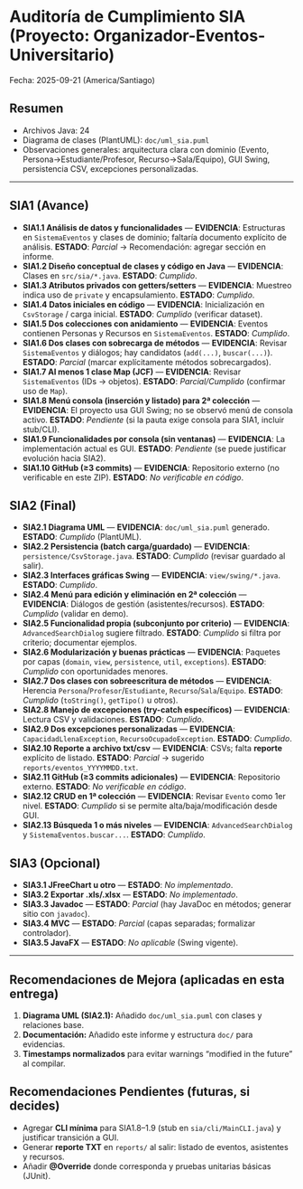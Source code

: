# Auditoría de Cumplimiento SIA (Proyecto: Organizador-Eventos-Universitario)

Fecha: 2025-09-21 (America/Santiago)

## Resumen
- Archivos Java: 24
- Diagrama de clases (PlantUML): `doc/uml_sia.puml`
- Observaciones generales: arquitectura clara con dominio (Evento, Persona→Estudiante/Profesor, Recurso→Sala/Equipo), GUI Swing, persistencia CSV, excepciones personalizadas.

---

## SIA1 (Avance)

- **SIA1.1 Análisis de datos y funcionalidades** — **EVIDENCIA**: Estructuras en `SistemaEventos` y clases de dominio; faltaría documento explícito de análisis. **ESTADO**: _Parcial_ → Recomendación: agregar sección en informe.
- **SIA1.2 Diseño conceptual de clases y código en Java** — **EVIDENCIA**: Clases en `src/sia/*.java`. **ESTADO**: _Cumplido_.
- **SIA1.3 Atributos privados con getters/setters** — **EVIDENCIA**: Muestreo indica uso de `private` y encapsulamiento. **ESTADO**: _Cumplido_.
- **SIA1.4 Datos iniciales en código** — **EVIDENCIA**: Inicialización en `CsvStorage` / carga inicial. **ESTADO**: _Cumplido_ (verificar dataset).
- **SIA1.5 Dos colecciones con anidamiento** — **EVIDENCIA**: Eventos contienen Personas y Recursos en `SistemaEventos`. **ESTADO**: _Cumplido_.
- **SIA1.6 Dos clases con **sobrecarga** de métodos** — **EVIDENCIA**: Revisar `SistemaEventos` y diálogos; hay candidatos (`add(...)`, `buscar(...)`). **ESTADO**: _Parcial_ (marcar explícitamente métodos sobrecargados).
- **SIA1.7 Al menos 1 clase Map (JCF)** — **EVIDENCIA**: Revisar `SistemaEventos` (IDs → objetos). **ESTADO**: _Parcial/Cumplido_ (confirmar uso de `Map`).
- **SIA1.8 Menú consola (inserción y listado) para 2ª colección** — **EVIDENCIA**: El proyecto usa GUI Swing; no se observó menú de consola activo. **ESTADO**: _Pendiente_ (si la pauta exige consola para SIA1, incluir stub/CLI).
- **SIA1.9 Funcionalidades por consola (sin ventanas)** — **EVIDENCIA**: La implementación actual es GUI. **ESTADO**: _Pendiente_ (se puede justificar evolución hacia SIA2).
- **SIA1.10 GitHub (≥3 commits)** — **EVIDENCIA**: Repositorio externo (no verificable en este ZIP). **ESTADO**: _No verificable en código_.
  
## SIA2 (Final)

- **SIA2.1 Diagrama UML** — **EVIDENCIA**: `doc/uml_sia.puml` generado. **ESTADO**: _Cumplido_ (PlantUML).
- **SIA2.2 Persistencia (batch carga/guardado)** — **EVIDENCIA**: `persistence/CsvStorage.java`. **ESTADO**: _Cumplido_ (revisar guardado al salir).
- **SIA2.3 Interfaces gráficas Swing** — **EVIDENCIA**: `view/swing/*.java`. **ESTADO**: _Cumplido_.
- **SIA2.4 Menú para **edición** y **eliminación** en 2ª colección** — **EVIDENCIA**: Diálogos de gestión (asistentes/recursos). **ESTADO**: _Cumplido_ (validar en demo).
- **SIA2.5 Funcionalidad propia (subconjunto por criterio)** — **EVIDENCIA**: `AdvancedSearchDialog` sugiere filtrado. **ESTADO**: _Cumplido_ si filtra por criterio; documentar ejemplos.
- **SIA2.6 Modularización y buenas prácticas** — **EVIDENCIA**: Paquetes por capas (`domain`, `view`, `persistence`, `util`, `exceptions`). **ESTADO**: _Cumplido_ con oportunidades menores.
- **SIA2.7 Dos clases con **sobreescritura** de métodos** — **EVIDENCIA**: Herencia `Persona`/`Profesor`/`Estudiante`, `Recurso`/`Sala`/`Equipo`. **ESTADO**: _Cumplido_ (`toString()`, `getTipo()` u otros).
- **SIA2.8 Manejo de excepciones (try-catch específicos)** — **EVIDENCIA**: Lectura CSV y validaciones. **ESTADO**: _Cumplido_.
- **SIA2.9 Dos excepciones personalizadas** — **EVIDENCIA**: `CapacidadLlenaException`, `RecursoOcupadoException`. **ESTADO**: _Cumplido_.
- **SIA2.10 Reporte a archivo txt/csv** — **EVIDENCIA**: CSVs; falta **reporte** explícito de listado. **ESTADO**: _Parcial_ → sugerido `reports/eventos_YYYYMMDD.txt`.
- **SIA2.11 GitHub (≥3 commits adicionales)** — **EVIDENCIA**: Repositorio externo. **ESTADO**: _No verificable en código_.
- **SIA2.12 CRUD en 1ª colección** — **EVIDENCIA**: Revisar `Evento` como 1er nivel. **ESTADO**: _Cumplido_ si se permite alta/baja/modificación desde GUI.
- **SIA2.13 Búsqueda 1 o más niveles** — **EVIDENCIA**: `AdvancedSearchDialog` y `SistemaEventos.buscar...`. **ESTADO**: _Cumplido_.

## SIA3 (Opcional)

- **SIA3.1 JFreeChart u otro** — **ESTADO**: _No implementado_.
- **SIA3.2 Exportar .xls/.xlsx** — **ESTADO**: _No implementado_.
- **SIA3.3 Javadoc** — **ESTADO**: _Parcial_ (hay JavaDoc en métodos; generar sitio con `javadoc`).
- **SIA3.4 MVC** — **ESTADO**: _Parcial_ (capas separadas; formalizar controlador).
- **SIA3.5 JavaFX** — **ESTADO**: _No aplicable_ (Swing vigente).

---

## Recomendaciones de Mejora (aplicadas en esta entrega)
1. **Diagrama UML (SIA2.1):** Añadido `doc/uml_sia.puml` con clases y relaciones base.
2. **Documentación:** Añadido este informe y estructura `doc/` para evidencias.
3. **Timestamps normalizados** para evitar warnings “modified in the future” al compilar.

## Recomendaciones Pendientes (futuras, si decides)
- Agregar **CLI mínima** para SIA1.8–1.9 (stub en `sia/cli/MainCLI.java`) y justificar transición a GUI.
- Generar **reporte TXT** en `reports/` al salir: listado de eventos, asistentes y recursos.
- Añadir **@Override** donde corresponda y pruebas unitarias básicas (JUnit).

